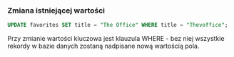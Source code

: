 ### Zmiana istniejącej wartości
```sql
UPDATE favorites SET title = "The Office" WHERE title = "Thevoffice";
```
Przy zmianie wartości kluczowa jest klauzula WHERE - bez niej wszystkie rekordy w bazie danych zostaną nadpisane nową wartością pola.

